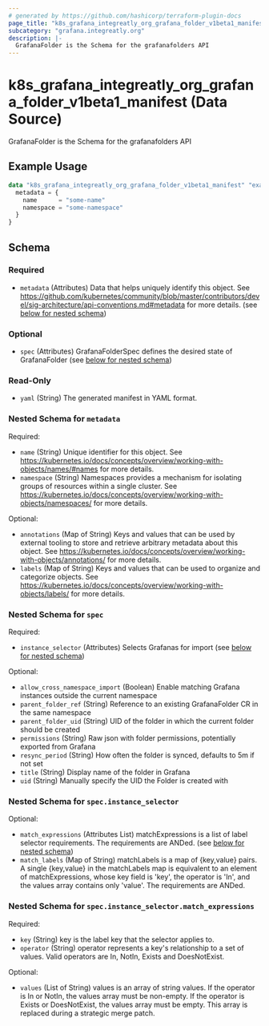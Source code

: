 ```yaml
---
# generated by https://github.com/hashicorp/terraform-plugin-docs
page_title: "k8s_grafana_integreatly_org_grafana_folder_v1beta1_manifest Data Source - terraform-provider-k8s"
subcategory: "grafana.integreatly.org"
description: |-
  GrafanaFolder is the Schema for the grafanafolders API
---
```


# k8s_grafana_integreatly_org_grafana_folder_v1beta1_manifest (Data Source)

GrafanaFolder is the Schema for the grafanafolders API

## Example Usage

```terraform
data "k8s_grafana_integreatly_org_grafana_folder_v1beta1_manifest" "example" {
  metadata = {
    name      = "some-name"
    namespace = "some-namespace"
  }
}
```

<!-- schema generated by tfplugindocs -->
## Schema

### Required

- `metadata` (Attributes) Data that helps uniquely identify this object. See https://github.com/kubernetes/community/blob/master/contributors/devel/sig-architecture/api-conventions.md#metadata for more details. (see [below for nested schema](#nestedatt--metadata))

### Optional

- `spec` (Attributes) GrafanaFolderSpec defines the desired state of GrafanaFolder (see [below for nested schema](#nestedatt--spec))

### Read-Only

- `yaml` (String) The generated manifest in YAML format.

<a id="nestedatt--metadata"></a>
### Nested Schema for `metadata`

Required:

- `name` (String) Unique identifier for this object. See https://kubernetes.io/docs/concepts/overview/working-with-objects/names/#names for more details.
- `namespace` (String) Namespaces provides a mechanism for isolating groups of resources within a single cluster. See https://kubernetes.io/docs/concepts/overview/working-with-objects/namespaces/ for more details.

Optional:

- `annotations` (Map of String) Keys and values that can be used by external tooling to store and retrieve arbitrary metadata about this object. See https://kubernetes.io/docs/concepts/overview/working-with-objects/annotations/ for more details.
- `labels` (Map of String) Keys and values that can be used to organize and categorize objects. See https://kubernetes.io/docs/concepts/overview/working-with-objects/labels/ for more details.


<a id="nestedatt--spec"></a>
### Nested Schema for `spec`

Required:

- `instance_selector` (Attributes) Selects Grafanas for import (see [below for nested schema](#nestedatt--spec--instance_selector))

Optional:

- `allow_cross_namespace_import` (Boolean) Enable matching Grafana instances outside the current namespace
- `parent_folder_ref` (String) Reference to an existing GrafanaFolder CR in the same namespace
- `parent_folder_uid` (String) UID of the folder in which the current folder should be created
- `permissions` (String) Raw json with folder permissions, potentially exported from Grafana
- `resync_period` (String) How often the folder is synced, defaults to 5m if not set
- `title` (String) Display name of the folder in Grafana
- `uid` (String) Manually specify the UID the Folder is created with

<a id="nestedatt--spec--instance_selector"></a>
### Nested Schema for `spec.instance_selector`

Optional:

- `match_expressions` (Attributes List) matchExpressions is a list of label selector requirements. The requirements are ANDed. (see [below for nested schema](#nestedatt--spec--instance_selector--match_expressions))
- `match_labels` (Map of String) matchLabels is a map of {key,value} pairs. A single {key,value} in the matchLabels map is equivalent to an element of matchExpressions, whose key field is 'key', the operator is 'In', and the values array contains only 'value'. The requirements are ANDed.

<a id="nestedatt--spec--instance_selector--match_expressions"></a>
### Nested Schema for `spec.instance_selector.match_expressions`

Required:

- `key` (String) key is the label key that the selector applies to.
- `operator` (String) operator represents a key's relationship to a set of values. Valid operators are In, NotIn, Exists and DoesNotExist.

Optional:

- `values` (List of String) values is an array of string values. If the operator is In or NotIn, the values array must be non-empty. If the operator is Exists or DoesNotExist, the values array must be empty. This array is replaced during a strategic merge patch.
